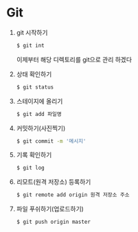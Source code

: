 # Git

1. git 시작하기

   ```sh
   $ git int
   ```

    이제부터 해당 디렉토리를 git으로 관리 하겠다

2. 상태 확인하기

   ``` sh
   $ git status
   ```

3. 스테이지에 올리기

   ``` sh
   $ git add 파일명
   ```

4. 커밋하기(사진찍기)

   ``` sh
   $ git commit -m '메시지'
   ```

5. 기록 확인하기

   ``` sh
   $ git log
   ```

6. 리모트(원격 저장소) 등록하기

   ```sh
   $ git remote add origin 원격 저장소 주소
   ```

7. 파일 푸쉬하기(업로드하기)

   ``` sh
   $ git push origin master
   ```

   